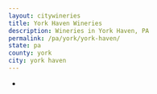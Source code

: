 ```yaml
---
layout: citywineries
title: York Haven Wineries
description: Wineries in York Haven, PA
permalink: /pa/york/york-haven/
state: pa
county: york
city: york haven
---
```

-
